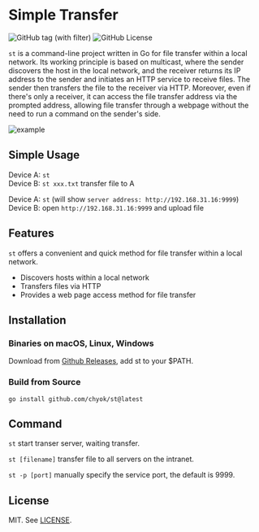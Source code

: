 # Simple Transfer

![GitHub tag (with filter)](https://img.shields.io/github/v/tag/chyok/st)
![GitHub License](https://img.shields.io/github/license/chyok/st)


`st` is a command-line project written in Go for file transfer within a local network. Its working principle is based on multicast, where the sender discovers the host in the local network, and the receiver returns its IP address to the sender and initiates an HTTP service to receive files. The sender then transfers the file to the receiver via HTTP. Moreover, even if there's only a receiver, it can access the file transfer address via the prompted address, allowing file transfer through a webpage without the need to run a command on the sender's side.  

![example](https://github.com/chyok/st/assets/32629225/3f1b2a19-b84c-4c9a-8264-067e438aa58e)

## Simple Usage
Device A: `st`  
Device B: `st xxx.txt`  transfer file to A

Device A: `st`  (will show `server address: http://192.168.31.16:9999`)  
Device B: open `http://192.168.31.16:9999` and upload file

## Features  

`st` offers a convenient and quick method for file transfer within a local network.  

- Discovers hosts within a local network  
- Transfers files via HTTP  
- Provides a web page access method for file transfer  

## Installation 

### Binaries on macOS, Linux, Windows

Download from [Github Releases](https://github.com/chyok/st/releases), add st to your $PATH.

### Build from Source  

```
go install github.com/chyok/st@latest
```

## Command  

`st` 
start transer server, waiting transfer.

`st [filename]` 
transfer file to all servers on the intranet.

`st -p [port]` 
manually specify the service port, the default is 9999.


## License  

MIT. See [LICENSE](https://github.com/chyok/st/blob/main/LICENSE).  
